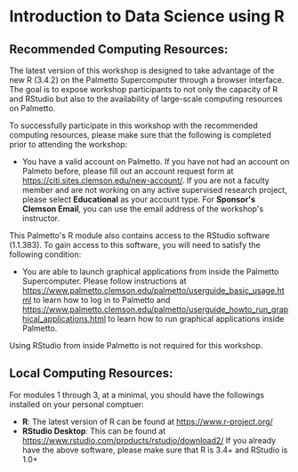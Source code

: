 # Introduction to Data Science using R


## Recommended Computing Resources:
The latest version of this workshop is designed to take advantage of the new R (3.4.2) on the Palmetto Supercomputer through a browser interface. The goal is to expose workshop participants to not only the capacity of R and RStudio but also to the availability of large-scale computing resources on Palmetto. 

To successfully participate in this workshop with the recommended computing resources, please make sure that the following is completed prior to attending the workshop:

- You have a valid account on Palmetto. If you have not had an account on Palmeto before, please fill out an account request form at https://citi.sites.clemson.edu/new-account/. If you are not a faculty member and are not working on any active supervised research project, please select **Educational** as your account type. For **Sponsor's Clemson Email**, you can use the email address of the workshop's instructor. 

This Palmetto's R module also contains access to the RStudio software (1.1.383). To gain access to this software, you will need to satisfy the following condition: 
- You are able to launch graphical applications from inside the Palmetto Supercomputer. Please follow instructions at https://www.palmetto.clemson.edu/palmetto/userguide_basic_usage.html to learn how to log in to Palmetto and https://www.palmetto.clemson.edu/palmetto/userguide_howto_run_graphical_applications.html to learn how to run graphical applications inside Palmetto. 

Using RStudio from inside Palmetto is not required for this workshop. 

## Local Computing Resources:
For modules 1 through 3, at a minimal, you should have the followings installed on your personal comptuer:
- **R**: The latest version of R can be found at https://www.r-project.org/
- **RStudio Desktop**: This can be found at https://www.rstudio.com/products/rstudio/download2/
If you already have the above software, please make sure that R is 3.4+ and RStudio is 1.0+





